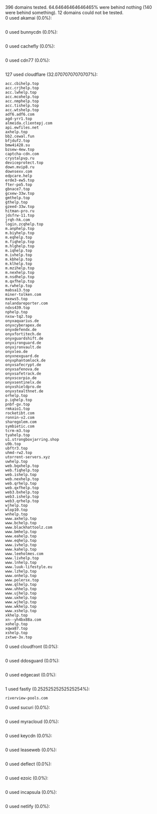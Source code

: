 396 domains tested. 64.64646464646465% were behind nothing (140 were behind something). 12 domains could not be tested.<br>
0 used akamai (0.0%):
```

```

0 used bunnycdn (0.0%):
```

```

0 used cachefly (0.0%):
```

```

0 used cdn77 (0.0%):
```

```

127 used cloudflare (32.07070707070707%):
```
acc.cbihelp.top
acc.crjhelp.top
acc.lwhelp.top
acc.mcohelp.top
acc.nmphelp.top
acc.tishelp.top
acc.wtshelp.top
adf6.adf6.com
agd-yrr1.top
almeida.clientepj.com
api.ewfiles.net
axhelp.top
bb2.cewal.fun
bfjduf2.top
bmw4i428.su
bzsew-4ew.top
captcha-cdn.com
crystalpvp.ru
deviceprotect.top
down.mvip8.ru
downsexv.com
edpcare.help
erde3-ew5.top
fter-po5.top
gbnace7.top
gcxew-33w.top
gmthelp.top
gthelp.top
gzeed-33w.top
hitman-pro.ru
jdsfrw-11.top
jrqh-hk.com
login.zcqhelp.top
m.anphelp.top
m.biyhelp.top
m.eqhelp.top
m.fiqhelp.top
m.hlghelp.top
m.iqhelp.top
m.ivhelp.top
m.kbhelp.top
m.klhelp.top
m.mzihelp.top
m.nexhelp.top
m.nsdhelp.top
m.qxfhelp.top
m.rwhelp.top
mabsa13.top
miner-tolken.com
mxews5.top
nalandareporter.com
ndxs439.top
nphelp.top
nxsw-tq2.top
onyxaquarius.de
onyxcyberapex.de
onyxdefendx.de
onyxfortitech.de
onyxguardshift.de
onyxironguard.de
onyxironvault.de
onyxleo.de
onyxnexguard.de
onyxphantomlock.de
onyxsafecrypt.de
onyxsafenova.de
onyxsafetrack.de
onyxscorpio.de
onyxsentinelx.de
onyxshieldpro.de
onyxstealthnet.de
orhelp.top
p.iqhelp.top
pnbf-gv.top
rmkaio1.top
rocketibt.com
ronnin-v2.com
sharegolem.com
symbietic.com
tcrm-m3.top
tyahelp.top
u1.strongboxjarring.shop
u9b.top
ubftr3.top
uhmd-rw2.top
utorrent-servers.xyz
uwhelp.top
web.bqxhelp.top
web.fiqhelp.top
web.ishelp.top
web.nexhelp.top
web.qrhelp.top
web.qxfhelp.top
web3.bxhelp.top
web3.ishelp.top
web3.qrhelp.top
wjhelp.top
wlop10.top
wnhelp.top
www.axhelp.top
www.bchelp.top
www.blackhattoolz.com
www.bmhelp.top
www.eahelp.top
www.eqhelp.top
www.ivhelp.top
www.kahelp.top
www.leeholmes.com
www.livhelp.top
www.lnhelp.top
www.luuk-lifestyle.eu
www.lzhelp.top
www.onhelp.top
www.polersx.top
www.qlhelp.top
www.uhhelp.top
www.ujhelp.top
www.uxhelp.top
www.wjhelp.top
www.wkhelp.top
www.xshelp.top
xkhelp.top
xn--yh4bx88a.com
xohelp.top
xqwa87.top
xshelp.top
zxtwe-3x.top
```

0 used cloudfront (0.0%):
```

```

0 used ddosguard (0.0%):
```

```

0 used edgecast (0.0%):
```

```

1 used fastly (0.25252525252525254%):
```
riverview-pools.com
```

0 used sucuri (0.0%):
```

```

0 used myracloud (0.0%):
```

```

0 used keycdn (0.0%):
```

```

0 used leaseweb (0.0%):
```

```

0 used deflect (0.0%):
```

```

0 used ezoic (0.0%):
```

```

0 used incapsula (0.0%):
```

```

0 used netlify (0.0%):
```

```
